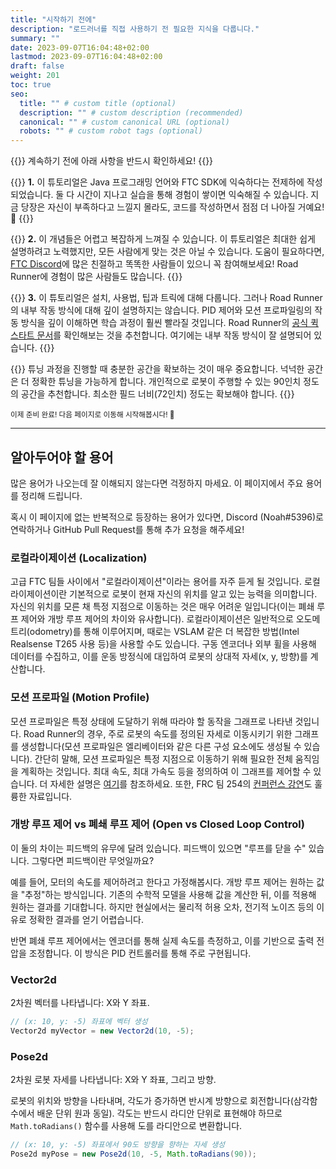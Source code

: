 ```yaml
---
title: "시작하기 전에"
description: "로드러너를 직접 사용하기 전 필요한 지식을 다룹니다."
summary: ""
date: 2023-09-07T16:04:48+02:00
lastmod: 2023-09-07T16:04:48+02:00
draft: false
weight: 201
toc: true
seo:
  title: "" # custom title (optional)
  description: "" # custom description (recommended)
  canonical: "" # custom canonical URL (optional)
  robots: "" # custom robot tags (optional)
---
```


{{<callout context="caution" title="주의" icon="outline/alert-triangle">}}
계속하기 전에 아래 사항을 반드시 확인하세요!
{{</callout>}}

{{<callout context="tip" title="팁" icon="outline/rocket">}}
**1.** 이 튜토리얼은 Java 프로그래밍 언어와 FTC SDK에 익숙하다는 전제하에 작성되었습니다. 둘 다 시간이 지나고 실습을 통해 경험이 쌓이면 익숙해질 수 있습니다. 지금 당장은 자신이 부족하다고 느낄지 몰라도, 코드를 작성하면서 점점 더 나아질 거예요! 👊
{{</callout>}}

{{<callout context="tip" title="팁" icon="outline/rocket">}}
**2.** 이 개념들은 어렵고 복잡하게 느껴질 수 있습니다. 이 튜토리얼은 최대한 쉽게 설명하려고 노력했지만, 모든 사람에게 맞는 것은 아닐 수 있습니다. 도움이 필요하다면, [FTC Discord](https://discord.gg/first-tech-challenge)에 많은 친절하고 똑똑한 사람들이 있으니 꼭 참여해보세요! Road Runner에 경험이 많은 사람들도 많습니다.
{{</callout>}}

{{<callout context="tip" title="팁" icon="outline/rocket">}}
**3.** 이 튜토리얼은 설치, 사용법, 팁과 트릭에 대해 다룹니다. 그러나 Road Runner의 내부 작동 방식에 대해 깊이 설명하지는 않습니다. PID 제어와 모션 프로파일링의 작동 방식을 깊이 이해하면 학습 과정이 훨씬 빨라질 것입니다. Road Runner의 [공식 퀵스타트 문서](https://acme-robotics.gitbook.io/road-runner/quickstart/introduction)를 확인해보는 것을 추천합니다. 여기에는 내부 작동 방식이 잘 설명되어 있습니다.
{{</callout>}}

{{<callout context="caution" title="주의" icon="outline/alert-triangle">}}
튜닝 과정을 진행할 때 충분한 공간을 확보하는 것이 매우 중요합니다. 넉넉한 공간은 더 정확한 튜닝을 가능하게 합니다. 개인적으로 로봇이 주행할 수 있는 90인치 정도의 공간을 추천합니다. 최소한 필드 너비(72인치) 정도는 확보해야 합니다.
{{</callout>}}

<small> 이제 준비 완료! 다음 페이지로 이동해 시작해봅시다! 🚀 </small>

---

## 알아두어야 할 용어

많은 용어가 나오는데 잘 이해되지 않는다면 걱정하지 마세요. 이 페이지에서 주요 용어를 정리해 드립니다.

혹시 이 페이지에 없는 반복적으로 등장하는 용어가 있다면, Discord (Noah#5396)로 연락하거나 GitHub Pull Request를 통해 추가 요청을 해주세요!

### 로컬라이제이션 (Localization)

고급 FTC 팀들 사이에서 "로컬라이제이션"이라는 용어를 자주 듣게 될 것입니다. 로컬라이제이션이란 기본적으로 로봇이 현재 자신의 위치를 알고 있는 능력을 의미합니다. 자신의 위치를 모른 채 특정 지점으로 이동하는 것은 매우 어려운 일입니다(이는 폐쇄 루프 제어와 개방 루프 제어의 차이와 유사합니다). 로컬라이제이션은 일반적으로 오도메트리(odometry)를 통해 이루어지며, 때로는 VSLAM 같은 더 복잡한 방법(Intel Realsense T265 사용 등)을 사용할 수도 있습니다. 구동 엔코더나 외부 휠을 사용해 데이터를 수집하고, 이를 운동 방정식에 대입하여 로봇의 상대적 자세(x, y, 방향)를 계산합니다.

### 모션 프로파일 (Motion Profile)

모션 프로파일은 특정 상태에 도달하기 위해 따라야 할 동작을 그래프로 나타낸 것입니다. Road Runner의 경우, 주로 로봇의 속도를 정의된 자세로 이동시키기 위한 그래프를 생성합니다(모션 프로파일은 엘리베이터와 같은 다른 구성 요소에도 생성될 수 있습니다). 간단히 말해, 모션 프로파일은 특정 지점으로 이동하기 위해 필요한 전체 움직임을 계획하는 것입니다. 최대 속도, 최대 가속도 등을 정의하여 이 그래프를 제어할 수 있습니다. 더 자세한 설명은 [여기](https://www.motioncontroltips.com/what-is-a-motion-profile/)를 참조하세요. 또한, FRC 팀 254의 [컨퍼런스 강연](https://www.youtube.com/watch?v=8319J1BEHwM)도 훌륭한 자료입니다.

### 개방 루프 제어 vs 폐쇄 루프 제어 (Open vs Closed Loop Control)

이 둘의 차이는 피드백의 유무에 달려 있습니다. 피드백이 있으면 "루프를 닫을 수" 있습니다. 그렇다면 피드백이란 무엇일까요?

예를 들어, 모터의 속도를 제어하려고 한다고 가정해봅시다. 개방 루프 제어는 원하는 값을 "추정"하는 방식입니다. 기존의 수학적 모델을 사용해 값을 계산한 뒤, 이를 적용해 원하는 결과를 기대합니다. 하지만 현실에서는 물리적 허용 오차, 전기적 노이즈 등의 이유로 정확한 결과를 얻기 어렵습니다.

반면 폐쇄 루프 제어에서는 엔코더를 통해 실제 속도를 측정하고, 이를 기반으로 출력 전압을 조정합니다. 이 방식은 PID 컨트롤러를 통해 주로 구현됩니다.

### Vector2d

2차원 벡터를 나타냅니다: X와 Y 좌표.

```java
// (x: 10, y: -5) 좌표에 벡터 생성
Vector2d myVector = new Vector2d(10, -5);
```

### Pose2d

2차원 로봇 자세를 나타냅니다: X와 Y 좌표, 그리고 방향.

로봇의 위치와 방향을 나타내며, 각도가 증가하면 반시계 방향으로 회전합니다(삼각함수에서 배운 단위 원과 동일). 각도는 반드시 라디안 단위로 표현해야 하므로 `Math.toRadians()` 함수를 사용해 도를 라디안으로 변환합니다.

```java
// (x: 10, y: -5) 좌표에서 90도 방향을 향하는 자세 생성
Pose2d myPose = new Pose2d(10, -5, Math.toRadians(90));
```